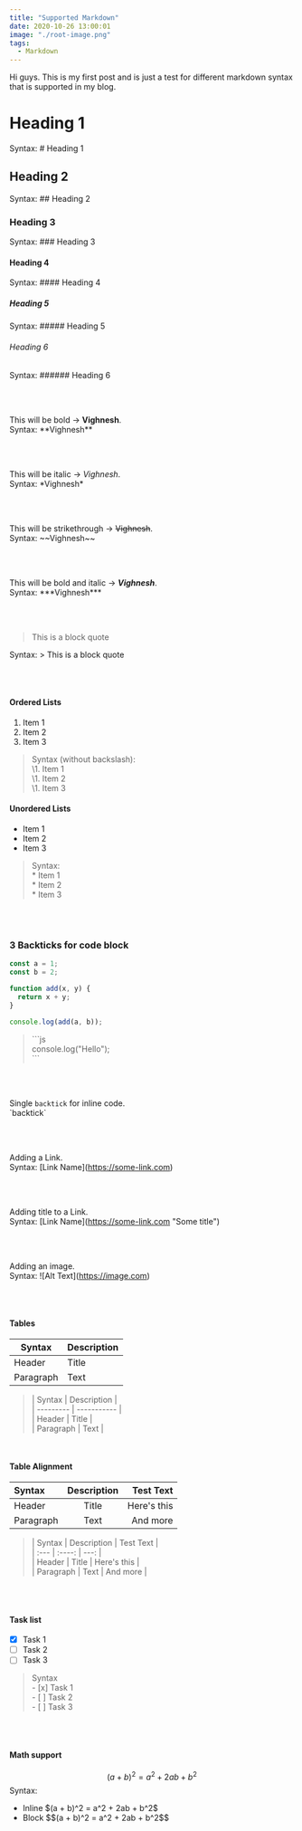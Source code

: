 ```yaml
---
title: "Supported Markdown"
date: 2020-10-26 13:00:01
image: "./root-image.png"
tags:
  - Markdown
---
```


Hi guys.
This is my first post and is just a test for different
markdown syntax that is supported in my blog.

# Heading 1
Syntax: # Heading 1

## Heading 2
Syntax: ## Heading 2

### Heading 3
Syntax: ### Heading 3

#### Heading 4
Syntax: #### Heading 4

##### Heading 5
Syntax: ##### Heading 5

###### Heading 6
Syntax: ###### Heading 6

<br>
<br>

This will be bold -> **Vighnesh**. <br>
Syntax: \*\*Vighnesh\*\*

<br>
<br>

This will be italic -> *Vighnesh*. <br>
Syntax: \*Vighnesh\*

<br>
<br>

This will be strikethrough -> ~~Vighnesh~~. <br>
Syntax: \~\~Vighnesh\~\~

<br>
<br>

This will be bold and italic -> ***Vighnesh***. <br>
Syntax: \*\*\*Vighnesh\*\*\*

<br>
<br>

> This is a block quote

Syntax: > This is a block quote

<br>
<br>

#### Ordered Lists
1. Item 1
1. Item 2
1. Item 3

> Syntax (without backslash):     <br>
> \1. Item 1                      <br>
> \1. Item 2                      <br>
> \1. Item 3                      <br>


#### Unordered Lists
* Item 1
* Item 2
* Item 3

> Syntax:    <br>
> \* Item 1  <br>
> \* Item 2  <br>
> \* Item 3  <br>


<br>
<br>


### 3 Backticks for code block 
```js
const a = 1;
const b = 2;

function add(x, y) {
  return x + y;
}

console.log(add(a, b));
```
> \`\`\`js <br>
> console.log("Hello"); <br>
> \`\`\`


<br>
<br>

Single `backtick` for inline code. <br>
\`backtick\`

<br>
<br>

Adding a Link. <br>
Syntax: \[Link Name](https://some-link.com)


<br>
<br>

Adding title to a Link. <br>
Syntax: \[Link Name](https://some-link.com "Some title")


<br>
<br>

Adding an image. <br>
Syntax: \!\[Alt Text](https://image.com)

<br>
<br>

#### Tables

| Syntax      | Description |
| ----------- | ----------- |
| Header      | Title       |
| Paragraph   | Text        |

>\| Syntax      \| Description \| <br>
 \| \--------- \| \----------- \| <br>
 \| Header      \| Title       \| <br>
 \| Paragraph   \| Text        \| <br>


<br>

#### Table Alignment

| Syntax      | Description | Test Text     |
| :---        |    :----:   |          ---: |
| Header      | Title       | Here's this   |
| Paragraph   | Text        | And more      |

> \| Syntax      | Description | Test Text     | <br>
  \| :---        |    :----:   |          ---: | <br>
  \| Header      | Title       | Here's this   | <br>
  \| Paragraph   | Text        | And more      | <br>


<br>
<br>

#### Task list
- [x] Task 1
- [ ] Task 2
- [ ] Task 3
> Syntax <br>
 \- [x] Task 1 <br>
 \- [ ] Task 2 <br>
 \- [ ] Task 3 <br>


<br>
<br>


#### Math support

$$
(a + b)^2 = a^2 + 2ab + b^2
$$
Syntax: 
* Inline
\$(a + b)^2 = a^2 + 2ab + b^2\$
* Block
\$\$(a + b)^2 = a^2 + 2ab + b^2\$\$
